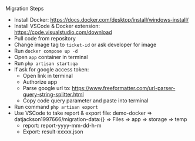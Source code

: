 Migration Steps

- Install Docker: https://docs.docker.com/desktop/install/windows-install/
- Install VSCode & Docker extension: https://code.visualstudio.com/download
- Pull code from repository
- Change image tag to `ticket-id` or ask developer for image
- Run `docker compose up -d`
- Open `app` container in terminal
- Run `php artisan start:qa`
- If ask for google access token:
    - Open link in terminal
    - Authorize app
    - Parse google url to: https://www.freeformatter.com/url-parser-query-string-splitter.html
    - Copy code query parameter and paste into terminal
- Run command `php artisan export`
- Use VSCode to take report & export file: demo-docker => datjackson1997666/migration-data:{} => Files  => app => storage => temp
    - report: report-yyyy-mm-dd-h-m
    - Export: result-xxxxx.json 
